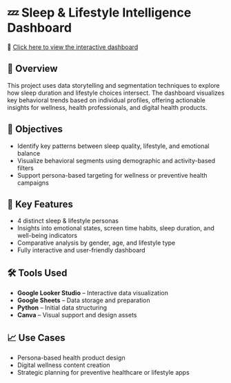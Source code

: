 # 💤 Sleep & Lifestyle Intelligence Dashboard

🔗 [Click here to view the interactive dashboard]((https://lookerstudio.google.com/reporting/adf9be8b-a64f-4755-ac3e-9cb9153483df))

## 📌 Overview  
This project uses data storytelling and segmentation techniques to explore how sleep duration and lifestyle choices intersect. The dashboard visualizes key behavioral trends based on individual profiles, offering actionable insights for wellness, health professionals, and digital health products.

## 🎯 Objectives  
- Identify key patterns between sleep quality, lifestyle, and emotional balance  
- Visualize behavioral segments using demographic and activity-based filters  
- Support persona-based targeting for wellness or preventive health campaigns

## 🧠 Key Features  
- 4 distinct sleep & lifestyle personas  
- Insights into emotional states, screen time habits, sleep duration, and well-being indicators  
- Comparative analysis by gender, age, and lifestyle type  
- Fully interactive and user-friendly dashboard

## 🛠️ Tools Used  
- **Google Looker Studio** – Interactive data visualization  
- **Google Sheets** – Data storage and preparation  
- **Python** – Initial data structuring  
- **Canva** – Visual support and design assets

## 📈 Use Cases  
- Persona-based health product design  
- Digital wellness content creation  
- Strategic planning for preventive healthcare or lifestyle apps

